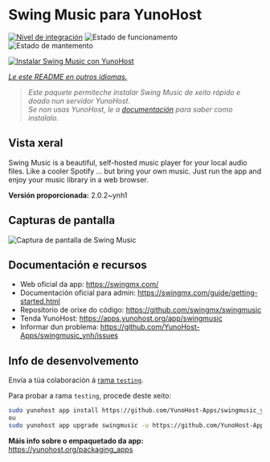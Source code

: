 <!--
NOTA: Este README foi creado automáticamente por <https://github.com/YunoHost/apps/tree/master/tools/readme_generator>
NON debe editarse manualmente.
-->

# Swing Music para YunoHost

[![Nivel de integración](https://apps.yunohost.org/badge/integration/swingmusic)](https://ci-apps.yunohost.org/ci/apps/swingmusic/)
![Estado de funcionamento](https://apps.yunohost.org/badge/state/swingmusic)
![Estado de mantemento](https://apps.yunohost.org/badge/maintained/swingmusic)

[![Instalar Swing Music con YunoHost](https://install-app.yunohost.org/install-with-yunohost.svg)](https://install-app.yunohost.org/?app=swingmusic)

*[Le este README en outros idiomas.](./ALL_README.md)*

> *Este paquete permíteche instalar Swing Music de xeito rápido e doado nun servidor YunoHost.*  
> *Se non usas YunoHost, le a [documentación](https://yunohost.org/install) para saber como instalalo.*

## Vista xeral

Swing Music is a beautiful, self-hosted music player for your local audio files. Like a cooler Spotify ... but bring your own music. Just run the app and enjoy your music library in a web browser.


**Versión proporcionada:** 2.0.2~ynh1

## Capturas de pantalla

![Captura de pantalla de Swing Music](./doc/screenshots/screenshot.png)

## Documentación e recursos

- Web oficial da app: <https://swingmx.com/>
- Documentación oficial para admin: <https://swingmx.com/guide/getting-started.html>
- Repositorio de orixe do código: <https://github.com/swingmx/swingmusic>
- Tenda YunoHost: <https://apps.yunohost.org/app/swingmusic>
- Informar dun problema: <https://github.com/YunoHost-Apps/swingmusic_ynh/issues>

## Info de desenvolvemento

Envía a túa colaboración á [rama `testing`](https://github.com/YunoHost-Apps/swingmusic_ynh/tree/testing).

Para probar a rama `testing`, procede deste xeito:

```bash
sudo yunohost app install https://github.com/YunoHost-Apps/swingmusic_ynh/tree/testing --debug
ou
sudo yunohost app upgrade swingmusic -u https://github.com/YunoHost-Apps/swingmusic_ynh/tree/testing --debug
```

**Máis info sobre o empaquetado da app:** <https://yunohost.org/packaging_apps>
